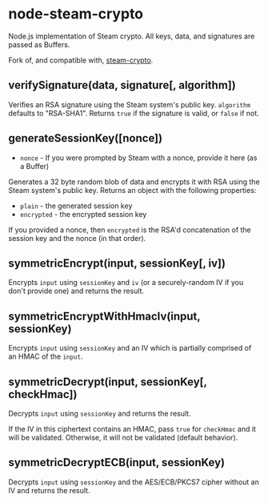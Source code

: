 # node-steam-crypto

Node.js implementation of Steam crypto. All keys, data, and signatures are passed as Buffers.

Fork of, and compatible with, [steam-crypto](https://www.npmjs.com/package/steam-crypto).

## verifySignature(data, signature[, algorithm])

Verifies an RSA signature using the Steam system's public key. `algorithm` defaults to "RSA-SHA1". Returns `true` if the signature is valid, or `false` if not.

## generateSessionKey([nonce])
- `nonce` - If you were prompted by Steam with a nonce, provide it here (as a Buffer)

Generates a 32 byte random blob of data and encrypts it with RSA using the Steam system's public key. Returns an object with the following properties:
* `plain` - the generated session key
* `encrypted` - the encrypted session key

If you provided a nonce, then `encrypted` is the RSA'd concatenation of the session key and the nonce (in that order).

## symmetricEncrypt(input, sessionKey[, iv])

Encrypts `input` using `sessionKey` and `iv` (or a securely-random IV if you don't provide one) and returns the result.

## symmetricEncryptWithHmacIv(input, sessionKey)

Encrypts `input` using `sessionKey` and an IV which is partially comprised of an HMAC of the `input`.

## symmetricDecrypt(input, sessionKey[, checkHmac])

Decrypts `input` using `sessionKey` and returns the result.

If the IV in this ciphertext contains an HMAC, pass `true` for `checkHmac` and it will be validated. Otherwise, it will
not be validated (default behavior).

## symmetricDecryptECB(input, sessionKey)

Decrypts `input` using `sessionKey` and the AES/ECB/PKCS7 cipher without an IV and returns the result.
